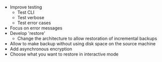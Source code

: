 - Improve testing
  - Test CLI
  - Test verbose
  - Test error cases
- Focus on error messages
- Develop 'restore'
  - Change the architecture to allow restoration of incremental backups
- Allow to make backup without using disk space on the source machine
- Add asynchronous encryption
- Choose what you want to restore in interactive mode